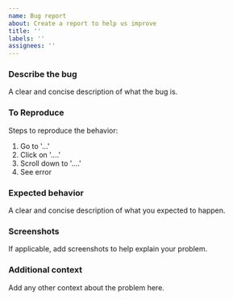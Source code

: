 ```yaml
---
name: Bug report
about: Create a report to help us improve
title: ''
labels: ''
assignees: ''
---
```


### Describe the bug
A clear and concise description of what the bug is.

### To Reproduce
Steps to reproduce the behavior:
1. Go to '...'
2. Click on '....'
3. Scroll down to '....'
4. See error

### Expected behavior
A clear and concise description of what you expected to happen.

### Screenshots
If applicable, add screenshots to help explain your problem.

### Additional context
Add any other context about the problem here.

